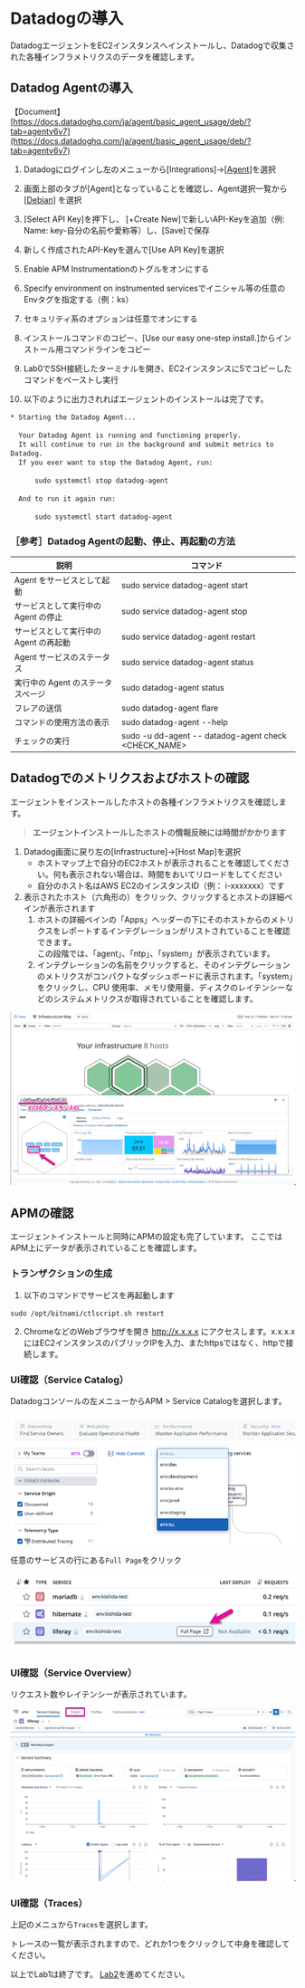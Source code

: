 # Datadogの導入

DatadogエージェントをEC2インスタンスへインストールし、Datadogで収集された各種インフラメトリクスのデータを確認します。

## Datadog Agentの導入

【Document】 [https://docs.datadoghq.com/ja/agent/basic_agent_usage/deb/?tab=agentv6v7](https://docs.datadoghq.com/ja/agent/basic_agent_usage/deb/?tab=agentv6v7)

1. Datadogにログインし左のメニューから\[Integrations\]→\[[Agent](https://app.datadoghq.com/account/settings#agent)\]を選択
2. 画面上部のタブが\[Agent\]となっていることを確認し、Agent選択一覧から\[[Debian](https://app.datadoghq.com/account/settings#agent/debian)\] を選択
3. \[Select API Key\]を押下し、 \[+Create New\]で新しいAPI-Keyを追加（例: Name: key-自分の名前や愛称等）し、\[Save\]で保存
4. 新しく作成されたAPI-Keyを選んで\[Use API Key\]を選択
5. Enable APM Instrumentationのトグルをオンにする
6. Specify environment on instrumented servicesでイニシャル等の任意のEnvタグを指定する（例：ks）
7. セキュリティ系のオプションは任意でオンにする
8. インストールコマンドのコピー、\[Use our easy one-step install.\]からインストール用コマンドラインをコピー

9. Lab0でSSH接続したターミナルを開き、EC2インスタンスに5でコピーしたコマンドをペーストし実行
10. 以下のように出力されればエージェントのインストールは完了です。
```
* Starting the Datadog Agent...

  Your Datadog Agent is running and functioning properly.
  It will continue to run in the background and submit metrics to Datadog.
  If you ever want to stop the Datadog Agent, run:

      sudo systemctl stop datadog-agent

  And to run it again run:

      sudo systemctl start datadog-agent
```

### ［参考］Datadog Agentの起動、停止、再起動の方法
| 説明  | コマンド |
| --- | --- |
| Agent をサービスとして起動 | sudo service datadog-agent start |
| サービスとして実行中の Agent の停止 | sudo service datadog-agent stop |
| サービスとして実行中の Agent の再起動 | sudo service datadog-agent restart |
| Agent サービスのステータス | sudo service datadog-agent status |
| 実行中の Agent のステータスページ | sudo datadog-agent status |
| フレアの送信 | sudo datadog-agent flare |
| コマンドの使用方法の表示 | sudo datadog-agent --help |
| チェックの実行 | sudo -u dd-agent -- datadog-agent check &lt;CHECK_NAME&gt; |

## Datadogでのメトリクスおよびホストの確認

エージェントをインストールしたホストの各種インフラメトリクスを確認します。
> **エージェントインストールしたホストの情報反映には時間がかかります**

1. Datadog画面に戻り左の\[Infrastructure\]→\[Host Map\]を選択
    - ホストマップ上で自分のEC2ホストが表示されることを確認してください。何も表示されない場合は、時間をおいてリロードをしてください
    - 自分のホスト名はAWS EC2のインスタンスID（例： i-xxxxxxx）です
2. 表示されたホスト（六角形の）をクリック、クリックするとホストの詳細ペインが表示されます
    1. ホストの詳細ペインの「Apps」ヘッダーの下にそのホストからのメトリクスをレポートするインテグレーションがリストされていることを確認できます。<br>
    この段階では、「agent」、「ntp」、「system」が表示されています。
    2. インテグレーションの名前をクリックすると、そのインテグレーションのメトリクスがコンパクトなダッシュボードに表示されます。「system」をクリックし、CPU 使用率、メモリ使用量、ディスクのレイテンシーなどのシステムメトリクスが取得されていることを確認します。

![host_map](./../images/host_map.png)

## APMの確認

エージェントインストールと同時にAPMの設定も完了しています。
ここではAPM上にデータが表示されていることを確認します。

### トランザクションの生成

1. 以下のコマンドでサービスを再起動します
```
sudo /opt/bitnami/ctlscript.sh restart
```

2. ChromeなどのWebブラウザを開き http://x.x.x.x にアクセスします。x.x.x.xにはEC2インスタンスのパブリックIPを入力、またhttpsではなく、httpで接続します。

### UI確認（Service Catalog）

Datadogコンソールの左メニューからAPM > Service Catalogを選択します。

![env](../images/env.png)

任意のサービスの行にある`Full Page`をクリック

![service_catalog](../images/service_catalog.png)

### UI確認（Service Overview）
リクエスト数やレイテンシーが表示されています。

![service_overview](../images/service_overview.png)

### UI確認（Traces）
上記のメニュから`Traces`を選択します。

トレースの一覧が表示されますので、どれか1つをクリックして中身を確認してください。


以上でLab1は終了です。
[Lab2](../Lab2)を進めてください。
